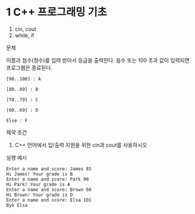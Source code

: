 # 1 C++ 프로그래밍 기초

1) cin, cout
2) while, if

문제

이름과 점수(정수)를 입력 받아서 등급을 출력한다. 음수 또는 100 초과 값이 입력되면 프로그램은 종료된다. 
```
[90..100] : A

[80..89] : B

[70..79] : C

[60..69] : D

Else : F
```
제약 조건
1) C++ 언어에서 입/출력 지원을 위한 cin과 cout를 사용하시오

실행 예시
```
Enter a name and score: James 85
Hi James! Your grade is B
Enter a name and score: Park 90
Hi Park! Your grade is A
Enter a name and score: Brown 60
Hi Brown! Your grade is D
Enter a name and score: Elsa 101
Bye Elsa
```
